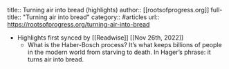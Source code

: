 title:: Turning air into bread (highlights)
author:: [[rootsofprogress.org]]
full-title:: "Turning air into bread"
category:: #articles
url:: https://rootsofprogress.org/turning-air-into-bread

- Highlights first synced by [[Readwise]] [[Nov 26th, 2022]]
	- What is the Haber-Bosch process? It’s what keeps billions of people in the modern world from starving to death. In Hager’s phrase: it turns air into bread.